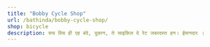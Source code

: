 ```yaml
---
title: "Bobby Cycle Shop"
url: /bathinda/bobby-cycle-shop/
shop: bicycle
description: सच विच ही एह बंदे, दुकान, ते साइकिल दे रेट जबरदस्त हन। ईमानदार । 
---
```

